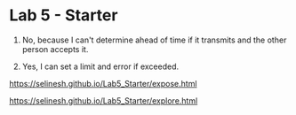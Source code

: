 # Lab 5 - Starter
1. No, because I can't determine ahead of time if it transmits and the other person accepts it.
   
2. Yes, I can set a limit and error if exceeded.

https://selinesh.github.io/Lab5_Starter/expose.html

https://selinesh.github.io/Lab5_Starter/explore.html

